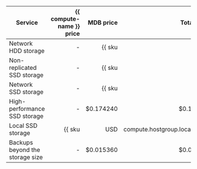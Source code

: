 | Service | {{ compute-name }} price | MDB price | Total price |
|---------------------------------|---------------------------------------------------------:|---------------------------------------------------------------------------:|---------------------------------------------------------------------------:|
| Network HDD storage | - | {{ sku|USD|mdb.cluster.network-hdd.greenplum|month|string }} | {{ sku|USD|mdb.cluster.network-hdd.greenplum|month|string }} |
| Non-replicated SSD storage | - | {{ sku|USD|mdb.cluster.network-ssd-nonreplicated.greenplum|month|string }} | {{ sku|USD|mdb.cluster.network-ssd-nonreplicated.greenplum|month|string }} |
| Network SSD storage | - | {{ sku|USD|mdb.cluster.network-nvme.greenplum|month|string }} | {{ sku|USD|mdb.cluster.network-nvme.greenplum|month|string }} |
| High-performance SSD storage | - | $0.174240 | $0.174240 |
| Local SSD storage | {{ sku|USD|compute.hostgroup.localssd.v1|month|string }} | {{ sku|USD|mdb.cluster.local-nvme.greenplum.dedicated|month|string }} | {{ sku|USD|mdb.cluster.local-nvme.greenplum|month|string }} |
| Backups beyond the storage size | - | $0.015360 | $0.015360 |
